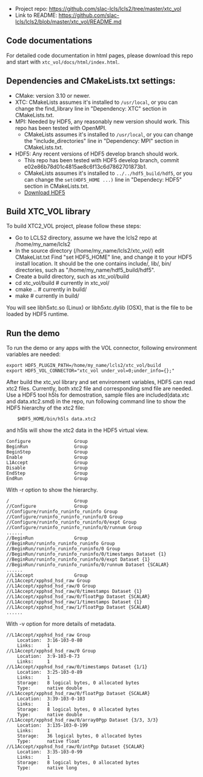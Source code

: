 
- Project repo: https://github.com/slac-lcls/lcls2/tree/master/xtc_vol
- Link to README: https://github.com/slac-lcls/lcls2/blob/master/xtc_vol/README.md

## Code documentations
For detailed code documentation in html pages, please download this repo and start with `xtc_vol/docs/html/index.html`.

## Dependencies and CMakeLists.txt settings:
- CMake: version 3.10 or newer.
- XTC: CMakeLists assumes it's installed to `/usr/local`, or you can change the find_library line in "Dependency: XTC" section in CMakeLists.txt.
- MPI: Needed by HDF5, any reasonably new version should work. This repo has been tested with OpenMPI.
	- CMakeLists assumes it's installed to `/usr/local`, or you can change the "include_directories" line in "Dependency: MPI" section in CMakeLists.txt.
- HDF5: Any recent versions of HDF5 develop branch should work. 
	- This repo has been tested with HDF5 develop branch, commit e02e86b78d01c4815ae8c6f13c6d7862701873b1. 
	- CMakeLists assumes it's installed to `../../hdf5_build/hdf5`, or you can change the `set(HDF5_HOME ...)` line in "Dependecy: HDF5" section in CMakeLists.txt. 
	- [Download HDF5](https://bitbucket.hdfgroup.org/projects/HDFFV/repos/hdf5/browse)

## Build XTC_VOL library
To build XTC2_VOL project, please follow these steps:
- Go to LCLS2 directory, assume we have the lcls2 repo at /home/my_name/lcls2
- In the source directory (/home/my_name/lcls2/xtc_vol/) edit CMakeList.txt
        Find "set HDF5_HOME" line, and change it to your HDF5 install location. It should be the one contains include/, lib/, bin/ directories, such as "/home/my_name/hdf5_build/hdf5".
- Create a build directory, such as xtc_vol/build
- cd xtc_vol/build # currently in xtc_vol/
- cmake ..         # currently in build/
- make             # currently in build/

You will see libh5xtc.so (Linux) or libh5xtc.dylib (OSX), that is the file to be loaded by HDF5 runtime.

## Run the demo
To run the demo or any apps with the VOL connector, following environment variables are needed:

    export HDF5_PLUGIN_PATH=/home/my_name/lcls2/xtc_vol/build
    export HDF5_VOL_CONNECTOR="xtc_vol under_vol=0;under_info={};"

After build the xtc_vol library and set environment variables, HDF5 can read xtc2 files. Currently, both xtc2 file and corresponding smd file are needed. 
Use a HDF5 tool h5ls for demostration, sample files are included(data.xtc and data.xtc2.smd) in the repo, run following command line to show the HDF5 hierarchy of the xtc2 file:
    
        $HDF5_HOME/bin/h5ls data.xtc2
and h5ls will show the xtc2 data in the HDF5 virtual view. 

    Configure                Group
    BeginRun                 Group
    BeginStep                Group
    Enable                   Group
    L1Accept                 Group
    Disable                  Group
    EndStep                  Group
    EndRun                   Group
    
With -r option to show the hierarchy.    

    /                        Group
    //Configure              Group
    //Configure/runinfo_runinfo_runinfo Group
    //Configure/runinfo_runinfo_runinfo/0 Group
    //Configure/runinfo_runinfo_runinfo/0/expt Group
    //Configure/runinfo_runinfo_runinfo/0/runnum Group
    ......
    //BeginRun               Group
    //BeginRun/runinfo_runinfo_runinfo Group
    //BeginRun/runinfo_runinfo_runinfo/0 Group
    //BeginRun/runinfo_runinfo_runinfo/0/timestamps Dataset {1}
    //BeginRun/runinfo_runinfo_runinfo/0/expt Dataset {1}
    //BeginRun/runinfo_runinfo_runinfo/0/runnum Dataset {SCALAR}
    ......
    //L1Accept               Group
    //L1Accept/xpphsd_hsd_raw Group
    //L1Accept/xpphsd_hsd_raw/0 Group
    //L1Accept/xpphsd_hsd_raw/0/timestamps Dataset {1}
    //L1Accept/xpphsd_hsd_raw/0/floatPgp Dataset {SCALAR}
    //L1Accept/xpphsd_hsd_raw/1/timestamps Dataset {1}
    //L1Accept/xpphsd_hsd_raw/1/floatPgp Dataset {SCALAR}
    ......

With -v option for more details of metadata.

    //L1Accept/xpphsd_hsd_raw Group
        Location:  3:16-103-0-80
        Links:     1
    //L1Accept/xpphsd_hsd_raw/0 Group
        Location:  3:9-103-0-73
        Links:     1
    //L1Accept/xpphsd_hsd_raw/0/timestamps Dataset {1/1}
        Location:  3:25-103-0-89
        Links:     1
        Storage:   8 logical bytes, 0 allocated bytes
        Type:      native double
    //L1Accept/xpphsd_hsd_raw/0/floatPgp Dataset {SCALAR}
        Location:  3:39-103-0-103
        Links:     1
        Storage:   8 logical bytes, 0 allocated bytes
        Type:      native double
    //L1Accept/xpphsd_hsd_raw/0/array0Pgp Dataset {3/3, 3/3}
        Location:  3:135-103-0-199
        Links:     1
        Storage:   36 logical bytes, 0 allocated bytes
        Type:      native float
    //L1Accept/xpphsd_hsd_raw/0/intPgp Dataset {SCALAR}
        Location:  3:35-103-0-99
        Links:     1
        Storage:   8 logical bytes, 0 allocated bytes
        Type:      native long
    
